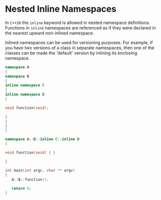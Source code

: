 # Nested Inline Namespaces

In `C++20` the `inline` keyword is allowed in nested namespace definitions. Functions in `inline` namespaces are referenced as if they were declared in the nearest upward non-inlined namespace.

Inlined namespaces can be used for versioning purposes. For example, if you have two versions of a class in separate namespaces, then one of the classes can be made the 'default' version by inlining its enclosing namespace.

```c++
namespace A
{
namespace B
{
inline namespace C
{
inline namespace D
{

void function(void);

}
}
}
}

namespace A::B::inline C::inline D
{

void function(void) { }

}

int main(int argc, char ** argv)
{
   A::B::function();
   
   return 0;
}
```

